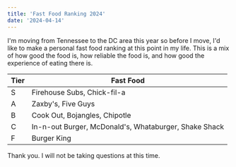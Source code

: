 ```yaml
---
title: 'Fast Food Ranking 2024'
date: '2024-04-14'
---
```


I'm moving from Tennessee to the DC area this year so before I move, I'd like to make a personal fast food ranking at this point in my life. This is a mix of how good the food is, how reliable the food is, and how good the experience of eating there is. 

| Tier | Fast Food |
| ----------- | --------- |
| S     | Firehouse Subs, Chick-fil-a |
| A     | Zaxby's, Five Guys |
| B     | Cook Out, Bojangles, Chipotle |
| C     | In-n-out Burger, McDonald's, Whataburger, Shake Shack |
| F     | Burger King |





Thank you. I will not be taking questions at this time. 
